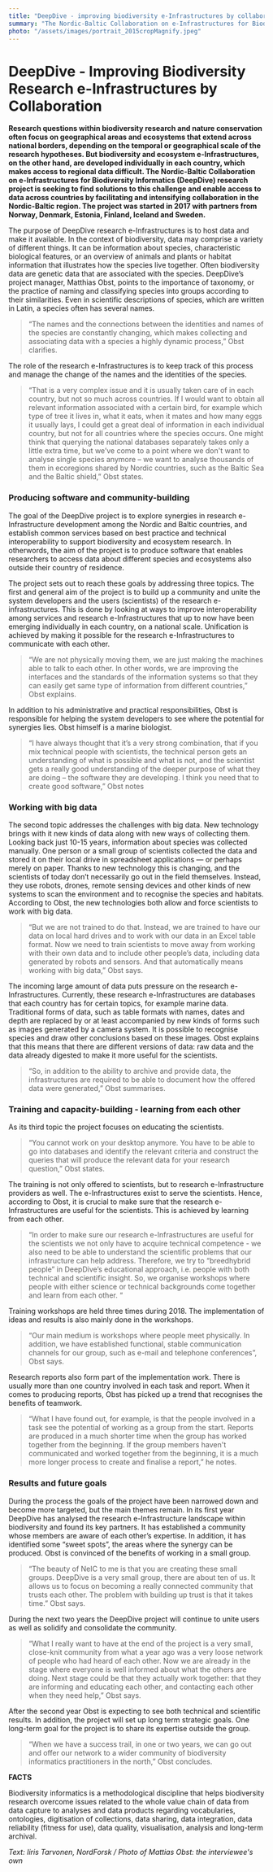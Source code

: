 ```yaml
---
title: "DeepDive - improving biodiversity e-Infrastructures by collaboration"
summary: "The Nordic-Baltic Collaboration on e-Infrastructures for Biodiversity Informatics (DeepDive) research project is seeking to find solutions to access to data across countries by facilitating and intensifying collaboration in the Nordic-Baltic region. The project was started in 2017 with partners from Norway, Denmark, Estonia, Finland, Iceland and Sweden."
photo: "/assets/images/portrait_2015cropMagnify.jpeg"
---
```


DeepDive - Improving Biodiversity Research e-Infrastructures by Collaboration
===========================

**Research questions within biodiversity research and nature conservation often focus on geographical areas and ecosystems that extend
across national borders, depending on the temporal or geographical scale of the research hypotheses. But biodiversity and ecosystem
e-Infrastructures, on the other hand, are developed individually in each country, which makes access to regional data difficult. The 
Nordic-Baltic Collaboration on e-Infrastructures for Biodiversity Informatics (DeepDive) research project is seeking to find solutions 
to this challenge and enable access to data across countries by facilitating and intensifying collaboration in the Nordic-Baltic region. 
The project was started in 2017 with partners from Norway, Denmark, Estonia, Finland, Iceland and Sweden.**

The purpose of DeepDive research e-Infrastructures is to host data and make it available. In the context of biodiversity, data may comprise a variety of 
different things. It can be information about species, characteristic biological features, or an overview of animals and plants or 
habitat information that illustrates how the species live together. Often biodiversity data are genetic data that are associated with 
the species. DeepDive’s project manager, Matthias Obst, points to the importance of taxonomy, or the practice of naming and classifying 
species into groups according to their similarities. Even in scientific descriptions of species, which are written in Latin, a species
often has several names. 

> “The names and the connections between the identities and names of the species are constantly changing, which makes collecting and 
> associating data with a species a highly dynamic process,” Obst clarifies.

The role of the research e-Infrastructures is to keep track of this process and manage the change of the names and the identities of the species. 

> “That is a very complex issue and it is usually taken care of in each country, but not so much across countries. If I would want to 
> obtain all relevant information associated with a certain bird, for example which type of tree it lives in, what it eats, when it
> mates and how many eggs it usually lays, I could get a great deal of information in each individual country, but not for all countries
> where the species occurs. One might think that querying the national databases separately takes only a little extra time, but we’ve
> come to a point where we don't want to analyse single species anymore – we want to analyse thousands of them in ecoregions shared by
> Nordic countries, such as the Baltic Sea and the Baltic shield,” Obst states.

### Producing software and community-building

The goal of the DeepDive project is to explore synergies in research e-Infrastructure development among the Nordic and Baltic countries, and establish common services based on best practice and technical interoperability to support biodiversity and ecosystem research. In otherwords, the aim of the project is to produce software that enables researchers to access data about different species and ecosystems also outside their country of residence. 

The project sets out to reach these goals by addressing three topics. The first and general aim of the project is to build up a community and unite the system developers and the users (scientists) of the research e-infrastructures. This is done by looking at ways to improve interoperability among services and research e-Infrastructures that up to now have been emerging individually in each country, on a national scale. Unification is achieved by making it possible for the research e-Infrastructures to communicate with each other. 

> “We are not physically moving them, we are just making the machines able to talk to each other. In other words, we are improving the 
> interfaces and the standards of the information systems so that they can easily get same type of information from different
> countries,” Obst explains.

In addition to his administrative and practical responsibilities, Obst is responsible for helping the system developers to see where the
potential for synergies lies. Obst himself is a marine biologist. 

> “I have always thought that it’s a very strong combination, that if you mix technical people with scientists, the technical person
> gets an understanding of what is possible and what is not, and the scientist gets a really good understanding of the deeper purpose of
> what they are doing – the software they are developing. I think you need that to create good software,” Obst notes

### Working with big data

The second topic addresses the challenges with big data. New technology brings with it new kinds of data along with new ways of 
collecting them. Looking back just 10-15 years, information about species was collected manually. One person or a small group of 
scientists collected the data and stored it on their local drive in spreadsheet applications — or perhaps merely on paper. Thanks to 
new technology this is changing, and the scientists of today don’t necessarily go out in the field themselves. Instead, they use robots,
drones, remote sensing devices and other kinds of new systems to scan the environment and to recognise the species and habitats.
According to Obst, the new technologies both allow and force scientists to work with big data.

> “But we are not trained to do that. Instead, we are trained to have our data on local hard drives and to work with our data in an
> Excel table format. Now we need to train scientists to move away from working with their own data and to include other people’s data,
> including data generated by robots and sensors. And that automatically means working with big data,” Obst says.

The incoming large amount of data puts pressure on the research e-Infrastructures. Currently, these research e-Infrastructures are databases that each country has for certain topics, for example marine data. Traditional forms of data, such as table formats with names, dates and depth are replaced by or at least accompanied by new kinds of forms such as images generated by a camera system. It is possible to recognise species and draw other conclusions based on these images. Obst explains that this means that there are different versions of data: raw data and the data already digested to make it more useful for the scientists. 

> “So, in addition to the ability to archive and provide data, the infrastructures are required to be able to document how the offered 
> data were generated,” Obst summarises. 

### Training and capacity-building - learning from each other

As its third topic the project focuses on educating the scientists. 

> “You cannot work on your desktop anymore. You have to be able to go into databases and identify the relevant criteria and construct
> the queries that will produce the relevant data for your research question,” Obst states.  

The training is not only offered to scientists, but to research e-Infrastructure providers as well. The e-Infrastructures exist to serve the scientists. Hence, according to Obst, it is crucial to make sure that the research e-Infrastructures are useful for the scientists. This is achieved by learning from each other.

> “In order to make sure our research e-Infrastructures are useful for the scientists we not only have to acquire technical competence - 
> we also need to be able to understand the scientific problems that our infrastructure can help address. Therefore, we try to
> “breedhybrid people” in DeepDive’s educational approach, i.e. people with both technical and scientific insight. So, we organise
> workshops where people with either science or technical backgrounds come together and learn from each other. “

Training workshops are held three times during 2018. The implementation of ideas and results is also mainly done in the workshops. 

> “Our main medium is workshops where people meet physically. In addition, we have established functional, stable communication channels
> for our group, such as e-mail and telephone conferences”, Obst says.

Research reports also form part of the implementation work. There is usually more than one country involved in each task and report. 
When it comes to producing reports, Obst has picked up a trend that recognises the benefits of teamwork. 

> “What I have found out, for example, is that the people involved in a task see the potential of working as a group from the start. 
> Reports are produced in a much shorter time when the group has worked together from the beginning. If the group members haven't 
> communicated and worked together from the beginning, it is a much more longer process to create and finalise a report,” he notes.

### Results and future goals

During the process the goals of the project have been narrowed down and become more targeted, but the main themes remain. In its first 
year DeepDive has analysed the research e-Infrastructure landscape within biodiversity and found its key partners. It has established a community
whose members are aware of each other’s expertise. In addition, it has identified some “sweet spots”, the areas where the synergy can 
be produced.
Obst is convinced of the benefits of working in a small group.
 
> “The beauty of NeIC to me is that you are creating these small groups. DeepDive is a very small group, there are about ten of us. 
> It allows us to focus on becoming a really connected community that trusts each other. The problem with building up trust is that it 
> takes time.” Obst says.

During the next two years the DeepDive project will continue to unite users as well as solidify and consolidate the community. 

> “What I really want to have at the end of the project is a very small, close-knit community from what a year ago was a very loose 
> network of people who had heard of each other. Now we are already in the stage where everyone is well informed about what the others 
> are doing. Next stage could be that they actually work together: that they are informing and educating each other, and contacting each
> other when they need help,” Obst says. 

After the second year Obst is expecting to see both technical and scientific results. In addition, the project will set up long term
strategic goals. One long-term goal for the project is to share its expertise outside the group. 

> “When we have a success trail, in one or two years, we can go out and offer our network to a wider community of biodiversity
> informatics practitioners in the north,” Obst concludes.

**FACTS**

Biodiversity informatics is a methodological discipline that helps biodiversity research overcome issues related to the whole value 
chain of data from data capture to analyses and data products regarding vocabularies, ontologies, digitisation of collections, data 
sharing, data integration, data reliability (fitness for use), data quality, visualisation, analysis and long-term archival.

*Text: Iiris Tarvonen, NordForsk / Photo of Mattias Obst: the interviewee's own*
